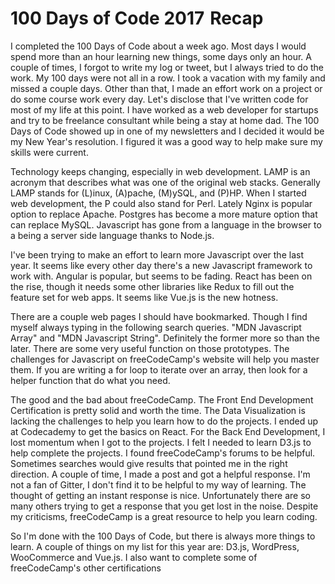 # 100 Days of Code 2017  Recap

I completed the 100 Days of Code about a week ago. Most days I would spend more than an hour learning new things, some days only an hour. A couple of times, I forgot to write my log or tweet, but I always tried to do the work. My 100 days were not all in a row. I took a vacation with my family and missed a couple days. Other than that, I made an effort work on a project or do some course work every day. Let's disclose that I've written code for most of my life at this point. I have worked as a web developer for startups and try to be freelance consultant while being a stay at home dad. The 100 Days of Code showed up in one of my newsletters and I decided it would be my New Year's resolution. I figured it was a good way to help make sure my skills were current.

Technology keeps changing, especially in web development. LAMP is an acronym that describes what was  one of the original web stacks. Generally LAMP stands for (L)inux, (A)pache, (M)ySQL, and (P)HP. When I started web development, the P could also stand for Perl. Lately Nginx is popular option to replace Apache. Postgres has become a more mature option that can replace MySQL. Javascript has gone from a language in the browser to a being a server side language thanks to Node.js.

I've been trying to make an effort to learn more Javascript over the last year. It seems like every other day there's a new Javascript framework to work with. Angular is popular, but seems to be fading. React has been on the rise, though it needs some other libraries like Redux to fill out the feature set for web apps. It seems like Vue.js is the new hotness.

There are a couple web pages I should have bookmarked. Though I  find myself always typing in the following search queries. "MDN Javascript Array" and "MDN Javascript String". Definitely the former more so than the later. There are some very useful function on those prototypes. The challenges for Javascript on freeCodeCamp's website will help you master them. If you are writing a for loop to iterate over an array, then look for a helper function that do what you need.

The good and the bad about freeCodeCamp. The Front End Development Certification is pretty solid and worth the time. The Data Visualization is lacking the challenges to help you learn how to do the projects. I ended up at Codecademy to get the basics on React. For the Back End Development, I lost momentum when I got to the projects. I felt I needed to learn D3.js to help complete the projects. I found freeCodeCamp's forums to be helpful. Sometimes searches would give results that pointed me in the right direction. A couple of time, I made a post and got a helpful response. I'm not a fan of Gitter, I don't find it to be helpful to my way of learning. The thought of getting an instant response is nice. Unfortunately there are so many others trying to get a response that you get lost in the noise. Despite my criticisms, freeCodeCamp is a great resource to help you learn coding.

So I'm done with the 100 Days of Code, but there is always more things to learn. A couple of things on my list for this year are: D3.js, WordPress, WooCommerce and Vue.js. I also want to complete some of freeCodeCamp's other certifications
